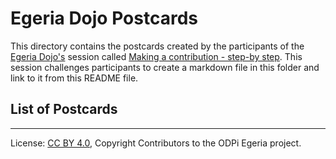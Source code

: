 <!-- SPDX-License-Identifier: CC-BY-4.0 -->
<!-- Copyright Contributors to the ODPi Egeria project 2020. -->

# Egeria Dojo Postcards

This directory contains the postcards created by the participants of the
[Egeria Dojo's](../egeria-dojo) session called
[Making a contribution - step-by step](../egeria-dojo/egeria-dojo-day-2-3-contribution-to-egeria.md).
This session challenges participants to create a markdown file in this folder and link to it from this
README file.

## List of Postcards

----
License: [CC BY 4.0](https://creativecommons.org/licenses/by/4.0/),
Copyright Contributors to the ODPi Egeria project.